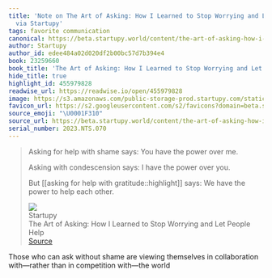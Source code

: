```yaml
---
title: 'Note on The Art of Asking: How I Learned to Stop Worrying and Let People Help
  via Startupy'
tags: favorite communication
canonical: https://beta.startupy.world/content/the-art-of-asking-how-i-learned-to-stop-worrying-and-let-people-help/
author: Startupy
author_id: edee484a02d020df2b00bc57d7b394e4
book: 23259660
book_title: 'The Art of Asking: How I Learned to Stop Worrying and Let People Help'
hide_title: true
highlight_id: 455979828
readwise_url: https://readwise.io/open/455979828
image: https://s3.amazonaws.com/public-storage-prod.startupy.com/static/preview.877b889f4849.png
favicon_url: https://s2.googleusercontent.com/s2/favicons?domain=beta.startupy.world
source_emoji: "\U0001F310"
source_url: https://beta.startupy.world/content/the-art-of-asking-how-i-learned-to-stop-worrying-and-let-people-help/#:~:text=Asking%20for%20help,help%20each%20other.
serial_number: 2023.NTS.070
---
```

> Asking for help with shame says: You have the power over me.
> 
> Asking with condescension says: I have the power over you.
> 
> But [[asking for help with gratitude::highlight]] says: We have the power to help each other.
> <div class="quoteback-footer"><div class="quoteback-avatar"><img class="mini-favicon" src="https://s2.googleusercontent.com/s2/favicons?domain=beta.startupy.world"></div><div class="quoteback-metadata"><div class="metadata-inner"><span style="display:none">FROM:</span><div aria-label="Startupy" class="quoteback-author"> Startupy</div><div aria-label="The Art of Asking: How I Learned to Stop Worrying and Let People Help" class="quoteback-title"> The Art of Asking: How I Learned to Stop Worrying and Let People Help</div></div></div><div class="quoteback-backlink"><a target="_blank" aria-label="go to the full text of this quotation" rel="noopener" href="https://beta.startupy.world/content/the-art-of-asking-how-i-learned-to-stop-worrying-and-let-people-help/#:~:text=Asking%20for%20help,help%20each%20other." class="quoteback-arrow"> Source</a></div></div>

Those who can ask without shame are viewing themselves in collaboration with—rather than in competition with—the world